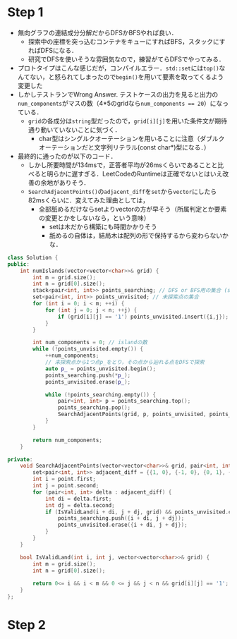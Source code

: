 # Step 1
- 無向グラフの連結成分分解だからDFSかBFSやれば良い．
  - 探索中の座標を突っ込むコンテナをキューにすればBFS，スタックにすればDFSになる．
  - 研究でDFSを使いそうな雰囲気なので，練習がてらDFSでやってみる．
- プロトタイプはこんな感じだが，コンパイルエラー．`std::set`には`top()`なんてない，と怒られてしまったので`begin()`を用いて要素を取ってくるよう変更した
- しかしテストランでWrong Answer. テストケースの出力を見ると出力の`num_components`がマスの数（4*5のgridなら`num_components == 20`）になっている．
  - `grid`の各成分は`string`型だったので，`grid[i][j]`を用いた条件文が期待通り動いていないことに気づく．
    - char型はシングルクオーテーションを用いることに注意（ダブルクオーテーションだと文字列リテラル(const char*)型になる．）
- 最終的に通ったのが以下のコード．
  - しかし所要時間が134msで，正答者平均が26msくらいであることと比べると明らかに遅すぎる．LeetCodeのRuntimeは正確でないとはいえ改善の余地がありそう．
  - `SearchAdjacentPoints()`の`adjacent_diff`を`set`から`vector`にしたら82msくらいに．変えてみた理由としては，
      - 全部舐めるだけならsetよりvectorの方が早そう（所属判定とか要素の変更とかをしないなら，という意味）
        - setは木だから構築にも時間かかりそう
        - 舐めるの自体は，結局木は配列の形で保持するから変わらないかな．
```cpp
class Solution {
public:
    int numIslands(vector<vector<char>>& grid) {
        int m = grid.size();
        int n = grid[0].size();
        stack<pair<int, int>> points_searching; // DFS or BFS用の集合 (stack or queue, respectively)
        set<pair<int, int>> points_unvisited; // 未探索点の集合
        for (int i = 0; i < m; ++i) {
            for (int j = 0; j < n; ++j) {
                if (grid[i][j] == '1') points_unvisited.insert({i,j});
            }
        }

        int num_components = 0; // islandの数
        while (!points_unvisited.empty()) {
            ++num_components;
            // 未探索点から1つ点p_をとり，その点から辿れる点をDFSで探索
            auto p_ = points_unvisited.begin();
            points_searching.push(*p_); 
            points_unvisited.erase(p_);

            while (!points_searching.empty()) {
                pair<int, int> p = points_searching.top();
                points_searching.pop();
                SearchAdjacentPoints(grid, p, points_unvisited, points_searching);
            }
        }

        return num_components;
    }

private:
    void SearchAdjacentPoints(vector<vector<char>>& grid, pair<int, int> point, set<pair<int, int>>& points_unvisited, stack<pair<int, int>>& points_searching) {
        set<pair<int, int>> adjacent_diff = {{1, 0}, {-1, 0}, {0, 1}, {0, -1}};
        int i = point.first;
        int j = point.second;
        for (pair<int, int> delta : adjacent_diff) {
            int di = delta.first;
            int dj = delta.second;
            if (IsValidLand(i + di, j + dj, grid) && points_unvisited.contains({i + di, j + dj})) {
                points_searching.push({i + di, j + dj});
                points_unvisited.erase({i + di, j + dj});
            }
        }
    }

    bool IsValidLand(int i, int j, vector<vector<char>>& grid) {
        int m = grid.size();
        int n = grid[0].size();
        
        return 0<= i && i < m && 0 <= j && j < n && grid[i][j] == '1';
    }
};
```

# Step 2
